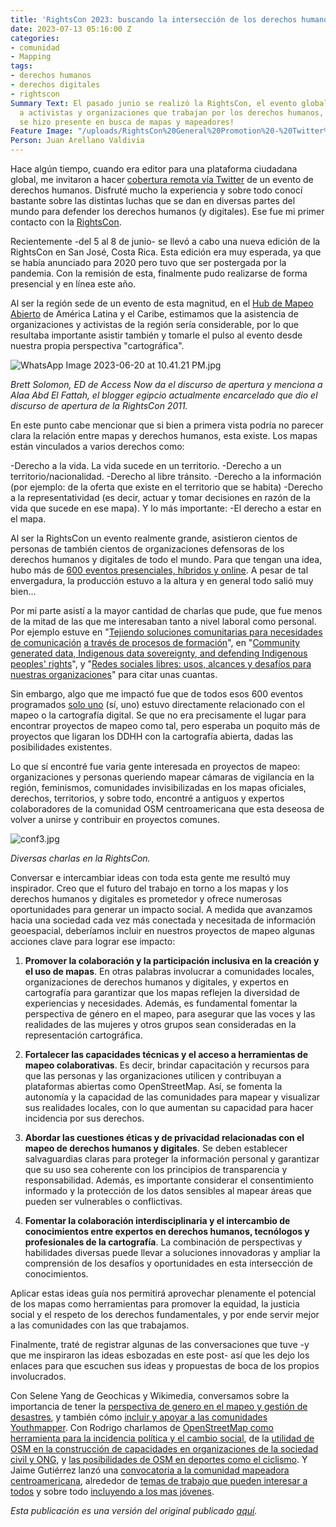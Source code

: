 ```yaml
---
title: 'RightsCon 2023: buscando la intersección de los derechos humanos y los mapas'
date: 2023-07-13 05:16:00 Z
categories:
- comunidad
- Mapping
tags:
- derechos humanos
- derechos digitales
- rightscon
Summary Text: El pasado junio se realizó la RightsCon, el evento global que reúne
  a activistas y organizaciones que trabajan por los derechos humanos, y el Hub LAC
  se hizo presente en busca de mapas y mapeadores!
Feature Image: "/uploads/RightsCon%20General%20Promotion%20-%20Twitter%20header.png"
Person: Juan Arellano Valdivia
---
```


Hace algún tiempo, cuando era editor para una plataforma ciudadana global, me invitaron a hacer [cobertura remota vía Twitter](https://community.globalvoices.org/2016/04/rightscon-translation-lab-was-powered-by-gv-and-meedan/) de un evento de derechos humanos. Disfruté mucho la experiencia y sobre todo conocí bastante sobre las distintas luchas que se dan en diversas partes del mundo para defender los derechos humanos (y digitales). Ese fue mi primer contacto con la [RightsCon](https://www.rightscon.org/about-and-contact/).

Recientemente -del 5 al 8 de junio- se llevó a cabo una nueva edición de la RightsCon en San José, Costa Rica. Esta edición era muy esperada, ya que se había anunciado para 2020 pero tuvo que ser postergada por la pandemia. Con la remisión de esta, finalmente pudo realizarse de forma presencial y en línea este año.

Al ser la región sede de un evento de esta magnitud, en el [Hub de Mapeo Abierto](https://www.hotosm.org/hubs/latam-hub) de América Latina y el Caribe, estimamos que la asistencia de organizaciones y activistas de la región sería considerable, por lo que resultaba importante asistir también y tomarle el pulso al evento desde nuestra propia perspectiva "cartográfica".

![WhatsApp Image 2023-06-20 at 10.41.21 PM.jpg](/uploads/WhatsApp%20Image%202023-06-20%20at%2010.41.21%20PM.jpg)

*Brett Solomon, ED de Access Now da el discurso de apertura y menciona a Alaa Abd El Fattah, el blogger egipcio actualmente encarcelado que dio el discurso de apertura de la RightsCon 2011.*

En este punto cabe mencionar que si bien a primera vista podría no parecer clara la relación entre mapas y derechos humanos, esta existe. Los mapas están vinculados a varios derechos como:

-Derecho a la vida. La vida sucede en un territorio.
-Derecho a un territorio/nacionalidad.
-Derecho al libre tránsito.
-Derecho a la información (por ejemplo: de la oferta que existe en el territorio que se habita)
-Derecho a la representatividad (es decir, actuar y tomar decisiones en razón de la vida que sucede en ese mapa). Y lo más importante:
-El derecho a estar en el mapa.

Al ser la RightsCon un evento realmente grande, asistieron cientos de personas de también cientos de organizaciones defensoras de los derechos humanos y digitales de todo el mundo. Para que tengan una idea, hubo más de [600 eventos presenciales, híbridos y online](https://rightscon.summit.tc/t/rightscon-costa-rica-2023/events/agenda). A pesar de tal envergadura, la producción estuvo a la altura y en general todo salió muy bien...

Por mi parte asistí a la mayor cantidad de charlas que pude, que fue menos de la mitad de las que me interesaban tanto a nivel laboral como personal. Por ejemplo estuve en "[Tejiendo soluciones comunitarias para necesidades de comunicación](https://twitter.com/Cyberjuan/status/1666103542594039813) [a través de procesos de formación](https://twitter.com/Cyberjuan/status/1666106223974834176)", en "[Community generated data, Indigenous data sovereignty, and defending Indigenous peoples' rights](https://twitter.com/Cyberjuan/status/1666163079204184064)", y "[Redes sociales libres: usos, alcances y desafíos para nuestras organizaciones](https://twitter.com/Cyberjuan/status/1666501700050362385)" para citar unas cuantas.

Sin embargo, algo que me impactó fue que de todos esos 600 eventos programados [solo uno](https://rightscon.summit.tc/t/rightscon-costa-rica-2023/events/una-comunidad-del-espacio-vacio-del-mapa-digital-creando-sus-propias-soluciones-tecnologicas-fei36UsuDCAkyPfsUEKdEk) (sí, uno) estuvo directamente relacionado con el mapeo o la cartografía digital. Se que no era precisamente el lugar para encontrar proyectos de mapeo como tal, pero esperaba un poquito más de proyectos que ligaran los DDHH con la cartografía abierta, dadas las posibilidades existentes.

Lo que sí encontré fue varia gente interesada en proyectos de mapeo: organizaciones y personas queriendo mapear cámaras de vigilancia en la región, feminismos, comunidades invisibilizadas en los mapas oficiales, derechos, territorios, y sobre todo, encontré a antiguos y expertos colaboradores de la comunidad OSM centroamericana que esta deseosa de volver a unirse y contribuir en proyectos comunes.

![conf3.jpg](/uploads/conf3.jpg)

*Diversas charlas en la RightsCon.*

Conversar e intercambiar ideas con toda esta gente me resultó muy inspirador. Creo que el futuro del trabajo en torno a los mapas y los derechos humanos y digitales es prometedor y ofrece numerosas oportunidades para generar un impacto social. A medida que avanzamos hacia una sociedad cada vez más conectada y necesitada de información geoespacial, deberíamos incluir en nuestros proyectos de mapeo algunas acciones clave para lograr ese impacto:

1. **Promover la colaboración y la participación inclusiva en la creación y el uso de mapas**. En otras palabras involucrar a comunidades locales, organizaciones de derechos humanos y digitales, y expertos en cartografía para garantizar que los mapas reflejen la diversidad de experiencias y necesidades. Además, es fundamental fomentar la perspectiva de género en el mapeo, para asegurar que las voces y las realidades de las mujeres y otros grupos sean consideradas en la representación cartográfica.

2. **Fortalecer las capacidades técnicas y el acceso a herramientas de mapeo colaborativas**. Es decir, brindar capacitación y recursos para que las personas y las organizaciones utilicen y contribuyan a plataformas abiertas como OpenStreetMap. Así, se fomenta la autonomía y la capacidad de las comunidades para mapear y visualizar sus realidades locales, con lo que aumentan su capacidad para hacer incidencia por sus derechos.

3. **Abordar las cuestiones éticas y de privacidad relacionadas con el mapeo de derechos humanos y digitales**. Se deben establecer salvaguardias claras para proteger la información personal y garantizar que su uso sea coherente con los principios de transparencia y responsabilidad. Además, es importante considerar el consentimiento informado y la protección de los datos sensibles al mapear áreas que pueden ser vulnerables o conflictivas.

4. **Fomentar la colaboración interdisciplinaria y el intercambio de conocimientos entre expertos en derechos humanos, tecnólogos y profesionales de la cartografía**. La combinación de perspectivas y habilidades diversas puede llevar a soluciones innovadoras y ampliar la comprensión de los desafíos y oportunidades en esta intersección de conocimientos.

Aplicar estas ideas guía nos permitirá aprovechar plenamente el potencial de los mapas como herramientas para promover la equidad, la justicia social y el respeto de los derechos fundamentales, y por ende servir mejor a las comunidades con las que trabajamos.

Finalmente, traté de registrar algunas de las conversaciones que tuve -y que me inspiraron las ideas esbozadas en este post- así que les dejo los enlaces para que escuchen sus ideas  y propuestas de boca de los propios involucrados.

Con Selene Yang de Geochicas y Wikimedia, conversamos sobre la importancia de tener la [perspectiva de genero en el mapeo y gestión de desastres](https://www.tiktok.com/@mapeoabierto_la/video/7244189276886404358), y también cómo [incluir y apoyar a las comunidades Youthmapper](https://www.tiktok.com/@mapeoabierto_la/video/7245693273925242118?lang=es). Con Rodrigo charlamos de [OpenStreetMap como herramienta para la incidencia política y el cambio social](https://www.tiktok.com/@mapeoabierto_la/video/7244569100196875526), de la [utilidad de OSM en la construcción de capacidades en organizaciones de la sociedad civil y ONG](https://www.tiktok.com/@mapeoabierto_la/video/7246438991539719429), y [las posibilidades de OSM en deportes como el ciclismo](https://www.tiktok.com/@mapeoabierto_la/video/7247537901586664709?lang=es). Y Jaime Gutiérrez lanzó una [convocatoria a la comunidad mapeadora centroamericana](https://www.tiktok.com/@mapeoabierto_la/video/7244961777593732357), alrededor de [temas de trabajo que pueden interesar a todos](https://www.tiktok.com/@mapeoabierto_la/video/7247110539162242309) y sobre todo [incluyendo a los mas jóvenes](https://www.tiktok.com/@mapeoabierto_la/video/7247888741551951109?lang=es).

*Esta publicación es una versión del original publicado [aquí](http://arellanojuan.com/rightscon-2023-derechos-humanos-y-digitales/).*
